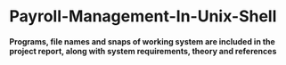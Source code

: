 # Payroll-Management-In-Unix-Shell

#### Programs, file names and snaps of working system are included in the project report, along with system requirements, theory and references
